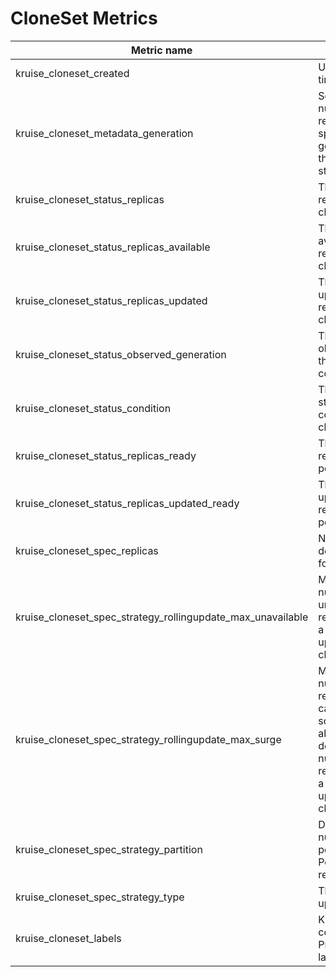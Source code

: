 # CloneSet Metrics

| Metric name| Description | Status |
| ---------- | ----------- | ----------- |
| kruise_cloneset_created | Unix creation timestamp | STABLE |
| kruise_cloneset_metadata_generation | Sequence number representing a specific generation of the desired state | STABLE |
| kruise_cloneset_status_replicas | The number of replicas per cloneset | STABLE |
| kruise_cloneset_status_replicas_available | The number of available replicas per cloneset | STABLE |
| kruise_cloneset_status_replicas_updated | The number of updated replicas per cloneset | STABLE |
| kruise_cloneset_status_observed_generation | The generation observed by the cloneset controller | STABLE |
| kruise_cloneset_status_condition | The current status conditions of a cloneset | STABLE |
| kruise_cloneset_status_replicas_ready | The number of ready replicas per cloneset | STABLE |
| kruise_cloneset_status_replicas_updated_ready | The number of update and ready replicas per cloneset | STABLE |
| kruise_cloneset_spec_replicas | Number of desired pods for a cloneset | STABLE |
| kruise_cloneset_spec_strategy_rollingupdate_max_unavailable | Maximum number of unavailable replicas during a rolling update of a cloneset | STABLE |
| kruise_cloneset_spec_strategy_rollingupdate_max_surge | Maximum number of replicas that can be scheduled above the desired number of replicas during a rolling update of a cloneset | STABLE |
| kruise_cloneset_spec_strategy_partition | Desired number or percent of Pods in old revisions | STABLE |
| kruise_cloneset_spec_strategy_type | The type of updateStrategy | STABLE |
| kruise_cloneset_labels | Kruise labels converted to Prometheus labels | STABLE |
